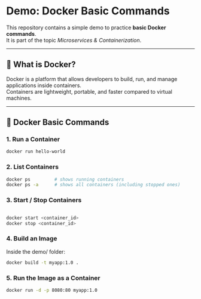 # Demo: Docker Basic Commands

This repository contains a simple demo to practice **basic Docker commands**.  
It is part of the topic *Microservices & Containerization*.

---

## 🚀 What is Docker?

Docker is a platform that allows developers to build, run, and manage applications inside containers.  
Containers are lightweight, portable, and faster compared to virtual machines.

---

## 📌 Docker Basic Commands

### 1. Run a Container

```bash
docker run hello-world
```

### 2. List Containers

```bash
docker ps         # shows running containers
docker ps -a      # shows all containers (including stopped ones)
```

### 3. Start / Stop Containers

```bash

docker start <container_id>
docker stop <container_id>

```

### 4. Build an Image

Inside the demo/ folder:

```bash
docker build -t myapp:1.0 .

```

### 5. Run the Image as a Container

```bash
docker run -d -p 8080:80 myapp:1.0
```

